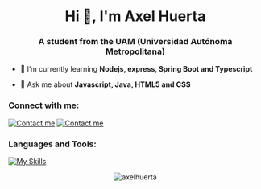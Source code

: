 <h1 align="center">Hi 👋, I'm Axel Huerta</h1>
<h3 align="center">A student from the UAM (Universidad Autónoma Metropolitana)</h3>

- 🌱 I’m currently learning **Nodejs, express, Spring Boot and Typescript**

- 💬 Ask me about **Javascript, Java, HTML5 and CSS**

<h3 align="left">Connect with me:</h3>

[![Contact me](https://skillicons.dev/icons?i=discord)](https://www.discordapp.com/users/5466)
[![Contact me](https://skillicons.dev/icons?i=linkedin)](https://www.linkedin.com/in/axelhuerta/)

<h3 align="left">Languages and Tools:</h3>

[![My Skills](https://skillicons.dev/icons?i=ts,js,java,html,css,nodejs,express,spring,react,mysql,linux,neovim,vscode,md&perline=7)](https://skillicons.dev)

<center><p><img align="center" src="https://github-readme-stats.vercel.app/api/top-langs?username=axelhuerta&show_icons=true&locale=en&layout=compact" alt="axelhuerta" /></p></center>
